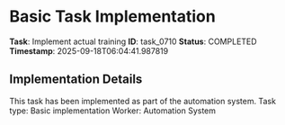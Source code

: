# Basic Task Implementation

**Task**: Implement actual training
**ID**: task_0710
**Status**: COMPLETED
**Timestamp**: 2025-09-18T06:04:41.987819

## Implementation Details

This task has been implemented as part of the automation system.
Task type: Basic implementation
Worker: Automation System
